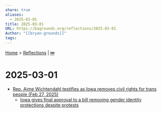 ```yaml
---
share: true
aliases:
  - 2025-03-01
title: 2025-03-01
URL: https://bagrounds.org/reflections/2025-03-01
Author: "[[bryan-grounds]]"
tags: 
---
```

[Home](../index.md) > [Reflections](./index.md) | [⏮️](./2025-02-28.md)  
# 2025-03-01  
- [Rep. Aime Wichtendahl testifies as Iowa removes civil rights for trans people (Feb 27, 2025)](../videos/rep-aime-wichtendahl-testifies-as-iowa-removes-civil-rights-for-trans-people-feb-27-2025.md)  
    - [Iowa gives final approval to a bill removing gender identity protections despite protests](../articles/iowa-gives-final-approval-to-a-bill-removing-gender-identity-protections-despite-protests.md)  
